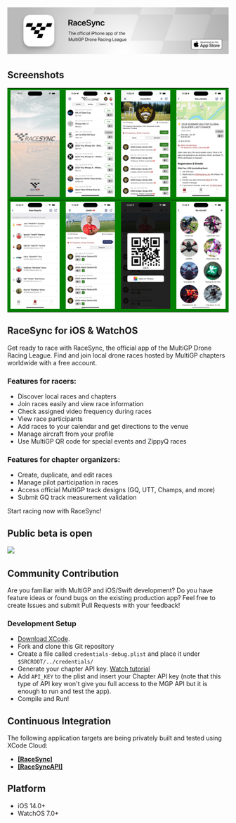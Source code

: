 ## [<img src="Documentation/Github/racesync_readme_header.jpg">](https://apps.apple.com/us/developer/multigp-inc/id1491110679)

## Screenshots

<table bgcolor=green>
  <tr>
    <th><img src="Documentation/App Store/Screenshots/RaceSync_6.9_screenshot_0.png"></th>
    <th><img src="Documentation/App Store/Screenshots/RaceSync_6.9_screenshot_1.png"></th>
    <th><img src="Documentation/App Store/Screenshots/RaceSync_6.9_screenshot_2.png"></th>
    <th><img src="Documentation/App Store/Screenshots/RaceSync_6.9_screenshot_3.png"></th>
  </tr>
  <tr>
    <th><img src="Documentation/App Store/Screenshots/RaceSync_6.9_screenshot_4.png"></th>
    <th><img src="Documentation/App Store/Screenshots/RaceSync_6.9_screenshot_5.png"></th>
    <th><img src="Documentation/App Store/Screenshots/RaceSync_6.9_screenshot_6.png"></th>
    <th><img src="Documentation/App Store/Screenshots/RaceSync_6.9_screenshot_7.png"></th>
  </tr>
</table>

## RaceSync for iOS & WatchOS
Get ready to race with RaceSync, the official app of the MultiGP Drone Racing League.
Find and join local drone races hosted by MultiGP chapters worldwide with a free account.

### Features for racers:
* Discover local races and chapters
* Join races easily and view race information
* Check assigned video frequency during races
* View race participants
* Add races to your calendar and get directions to the venue
* Manage aircraft from your profile
* Use MultiGP QR code for special events and ZippyQ races

### Features for chapter organizers:
* Create, duplicate, and edit races
* Manage pilot participation in races
* Access official MultiGP track designs (GQ, UTT, Champs, and more)
* Submit GQ track measurement validation

Start racing now with RaceSync!

## Public beta is open

[<img src="https://user-images.githubusercontent.com/43776784/125545484-11474758-6313-4ddb-b96a-4a11113b1958.png" width=25%>](https://testflight.apple.com/join/BRXIQJLb)

## Community Contribution

Are you familiar with MultiGP and iOS/Swift development?
Do you have feature ideas or found bugs on the existing production app?
Feel free to create Issues and submit Pull Requests with your feedback!

### Development Setup

* [Download XCode](https://apps.apple.com/ca/app/xcode/id497799835?mt=12).
* Fork and clone this Git repository
* Create a file called `credentials-debug.plist` and place it under `$SRCROOT/../credentials/`
* Generate your chapter API key. [Watch tutorial](https://www.youtube.com/watch?v=O8e9KoRhbHU&t=55s)
* Add `API_KEY` to the plist and insert your Chapter API key (note that this type of API key won't give you full access to the MGP API but it is enough to run and test the app).
* Compile and Run!

## Continuous Integration

The following application targets are being privately built and tested using XCode Cloud:
- [**[RaceSync]**](https://appstoreconnect.apple.com/teams/69a6de89-7661-47e3-e053-5b8c7c11a4d1/apps/1491110680/ci/groups)
- [**[RaceSyncAPI]**](https://appstoreconnect.apple.com/teams/69a6de89-7661-47e3-e053-5b8c7c11a4d1/frameworks/C4E896B0-7561-452A-9008-4410D9F88776/groups)

## Platform

* iOS 14.0+
* WatchOS 7.0+

